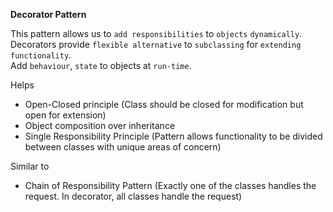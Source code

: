 **Decorator Pattern**

This pattern allows us to `add responsibilities` to `objects` `dynamically`.  
Decorators provide `flexible alternative` to `subclassing` for `extending functionality`.  
Add `behaviour`, `state` to objects at `run-time`.

Helps
* Open-Closed principle (Class should be closed for modification but open for extension)
* Object composition over inheritance
* Single Responsibility Principle (Pattern allows functionality to be divided between classes with unique areas of concern)

Similar to
* Chain of Responsibility Pattern (Exactly one of the classes handles the request. In decorator, all classes handle the request)
